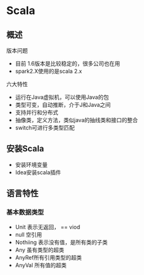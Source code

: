 # Scala

## 概述

版本问题

+ 目前 1.6版本是比较稳定的，很多公司也在用
+ spark2.X使用的是scala 2.x

六大特性

+ 运行在Java虚拟机，可以使用Java的包
+ 类型可变，自动推断，介于J和Java之间
+ 支持并行和分布式
+ 抽像类，定义方法，类似java的抽线类和接口的整合
+ switch可进行多类型匹配

## 安装Scala

+ 安装环境变量
+ Idea安装scala插件

## 语言特性

### 基本数据类型

+ Unit 表示无返回， == viod
+ null 空引用
+ Nothiing 表示没有值，是所有类的子类
+ Any 虽有类型的超类
+ AnyRef所有引用类型的超类
+ AnyVal 所有值的超类
